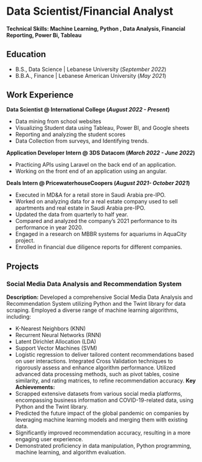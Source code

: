 # Data Scientist/Financial Analyst

#### Technical Skills: Machine Learning, Python , Data Analysis, Financial Reporting, Power Bi, Tableau

## Education
- B.S., Data Science | Lebanese University (_September 2022_)
- B.B.A., Finance | Lebanese American University (_May 2021_)

## Work Experience
**Data Scientist @ International College (_August 2022 - Present_)**
- Data mining from school websites
- Visualizing Student data using Tableau, Power BI, and Google sheets
- Reporting and analyzing the student scores
- Data Collection from surveys, and Identifying trends.

**Application Developer Intern @ 3DS Datacom (_March 2022 - June 2022_)**
- Practicing APIs using Laravel on the back end of an application.
- Working on the front end of an application using an angular.

**Deals Intern @ PricewaterhouseCoopers (_August 2021- October 2021_)**
- Executed in MD&A for a retail store in Saudi Arabia pre-IPO.
- Worked on analyzing data for a real estate company used to sell apartments and real estate in Saudi Arabia pre-IPO.
- Updated the data from quarterly to half year.
- Compared and analyzed the company’s 2021 performance to its performance in year 2020.
- Engaged in a research on MBBR systems for aquariums in AquaCity project.
- Enrolled in financial due diligence reports for different companies.

## Projects
### Social Media Data Analysis and Recommendation System
**Description:**
Developed a comprehensive Social Media Data Analysis and Recommendation System utilizing Python and the Twint library for data scraping. Employed a diverse range of machine learning algorithms, including:
- K-Nearest Neighbors (KNN)
- Recurrent Neural Networks (RNN)
- Latent Dirichlet Allocation (LDA)
- Support Vector Machines (SVM)
- Logistic regression
to deliver tailored content recommendations based on user interactions. Integrated Cross Validation techniques to rigorously assess and enhance algorithm performance. Utilized advanced data processing methods, such as pivot tables, cosine similarity, and rating matrices, to refine recommendation accuracy.
**Key Achievements:**
- Scrapped extensive datasets from various social media platforms, encompassing business information and COVID-19-related data, using Python and the Twint library.
- Predicted the future impact of the global pandemic on companies by leveraging machine learning models and merging them with existing data.
- Significantly improved recommendation accuracy, resulting in a more engaging user experience.
- Demonstrated proficiency in data manipulation, Python programming, machine learning, and algorithm evaluation.
